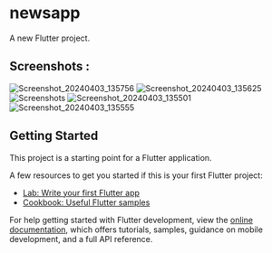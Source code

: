 # newsapp

A new Flutter project.

## Screenshots :
![Screenshot_20240403_135756](https://github.com/FathimaNasrinVK/NeesHut/assets/148961435/56400b3a-e9f0-4513-a156-be57cc969c7a)
![Screenshot_20240403_135625](https://github.com/FathimaNasrinVK/NeesHut/assets/148961435/8b2453ea-fc16-45b1-8295-9c9d6003c0ff)
![Screenshots](https://github.com/FathimaNasrinVK/NeesHut/assets/148961435/d27ab5d5-9c0b-4907-8be6-0f113dd1b44e)
![Screenshot_20240403_135501](https://github.com/FathimaNasrinVK/NeesHut/assets/148961435/dce0ebcd-d9fe-4b42-8fc1-01e9228d4637)
![Screenshot_20240403_135555](https://github.com/FathimaNasrinVK/NeesHut/assets/148961435/0fb79417-6e9e-4ad6-843c-7f2a519f541d)







## Getting Started

This project is a starting point for a Flutter application.

A few resources to get you started if this is your first Flutter project:

- [Lab: Write your first Flutter app](https://docs.flutter.dev/get-started/codelab)
- [Cookbook: Useful Flutter samples](https://docs.flutter.dev/cookbook)

For help getting started with Flutter development, view the
[online documentation](https://docs.flutter.dev/), which offers tutorials,
samples, guidance on mobile development, and a full API reference.

